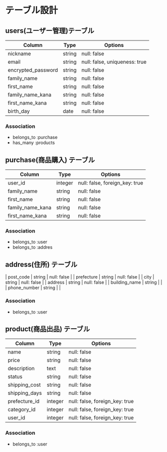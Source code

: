 # テーブル設計

##  users(ユーザー管理)テーブル

| Column             | Type   | Options                       |
| ------------------ | ------ | ----------------------------- |
| nickname           | string | null: false                   |
| email              | string | null: false, uniqueness: true |
| encrypted_password | string | null: false                   |
| family_name        | string | null: false                   |
| first_name         | string | null: false                   |
| family_name_kana   | string | null: false                   |
| first_name_kana    | string | null: false                   |
| birth_day          | date   | null: false                   |

### Association

- belongs_to :purchase
- has_many :products

##  purchase(商品購入) テーブル

| Column           | Type    |Options                         |
| ---------------- | ------- | ------------------------------ |
| user_id          | integer | null: false, foreign_key: true | 
| family_name      | string  | null: false                    |
| first_name       | string  | null: false                    |
| family_name_kana | string  | null: false                    |
| first_name_kana  | string  | null: false                    |

### Association

- belongs_to :user
- belongs_to :addres

##  address(住所) テーブル

| post_code        | string  | null: false |
| prefecture       | string  | null: false |
| city             | string  | null: false |
| address          | string  | null: false |
| building_name    | string  |             |
| phone_number     | string  |             |

### Association

- belongs_to :user

## product(商品出品) テーブル

| Column        | Type    | Options                        |
| ------------- | --------| ------------------------------ |
| name          | string  | null: false                    |
| price         | string  | null: false                    |
| description   | text    | null: false                    |
| status        | string  | null: false                    |
| shipping_cost | string  | null: false                    |
| shipping_days | string  | null: false                    |
| prefecture_id | integer | null: false, foreign_key: true |
| category_id   | integer | null: false, foreign_key: true |
| user_id       | integer | null: false, foreign_key: true |

### Association

- belongs_to :user
